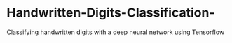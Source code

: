 # Handwritten-Digits-Classification-
Classifying handwritten digits with a deep neural network using Tensorflow

